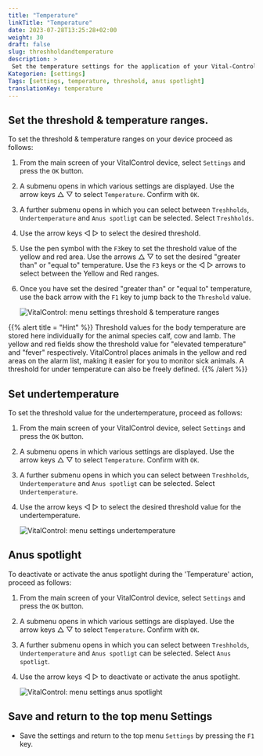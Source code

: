 ```yaml
---
title: "Temperature"
linkTitle: "Temperature"
date: 2023-07-28T13:25:28+02:00
weight: 30
draft: false
slug: threshholdandtemperature
description: >
 Set the temperature settings for the application of your Vital-Controll device
Kategorien: [settings]
Tags: [settings, temperature, threshold, anus spotlight]
translationKey: temperature
---
```

## Set the threshold & temperature ranges.

To set the threshold & temperature ranges on your device proceed as follows:

1. From the main screen of your VitalControl device, select `Settings` and press the `OK` button.

2. A submenu opens in which various settings are displayed. Use the arrow keys △ ▽ to select `Temperature`. Confirm with `OK`.

3. A further submenu opens in which you can select between `Treshholds`, `Undertemperature` and `Anus spotligt` can be selected. Select `Treshholds`.

4. Use the arrow keys ◁ ▷ to select the desired threshold.

5. Use the pen symbol with the `F3`key to set the threshold value of the yellow and red area. Use the arrows △ ▽ to set the desired "greater than" or "equal to" temperature. Use the `F3` keys or the ◁ ▷ arrows to select between the Yellow and Red ranges.

6. Once you have set the desired "greater than" or "equal to" temperature, use the back arrow with the `F1` key to jump back to the `Threshold` value.

    ![VitalControl: menu settings threshold & temperature ranges](../images/threshold.png "Threshold & Temperature ranges")

{{% alert title = "Hint" %}}
Threshold values for the body temperature are stored here individually for the animal species calf, cow and lamb. The yellow and red fields show the threshold value for "elevated temperature" and "fever" respectively. VitalControl places animals in the yellow and red areas on the alarm list, making it easier for you to monitor sick animals. A threshold for under temperature can also be freely defined.
{{% /alert %}}

## Set undertemperature

To set the threshold value for the undertemperature, proceed as follows:

1. From the main screen of your VitalControl device, select `Settings` and press the `OK` button.

2. A submenu opens in which various settings are displayed. Use the arrow keys △ ▽ to select `Temperature`. Confirm with `OK`.

3. A further submenu opens in which you can select between `Treshholds`, `Undertemperature` and `Anus spotligt` can be selected. Select `Undertemperature`.

4. Use the arrow keys ◁ ▷ to select the desired threshold value for the undertemperature.

    ![VitalControl: menu settings undertemperature](../images/undertemperature.png "Undertemperature")

## Anus spotlight

To deactivate or activate the anus spotlight during the 'Temperature' action, proceed as follows:

1. From the main screen of your VitalControl device, select `Settings` and press the `OK` button.

2. A submenu opens in which various settings are displayed. Use the arrow keys △ ▽ to select `Temperature`. Confirm with `OK`.

3. A further submenu opens in which you can select between `Treshholds`, `Undertemperature` and `Anus spotligt` can be selected. Select `Anus spotligt`.

4. Use the arrow keys ◁ ▷ to deactivate or activate the anus spotlight.

    ![VitalControl: menu settings anus spotlight](../images/anusspotlight.png "Anus spotlight")

## Save and return to the top menu Settings

- Save the settings and return to the top menu `Settings` by pressing the `F1` key.

